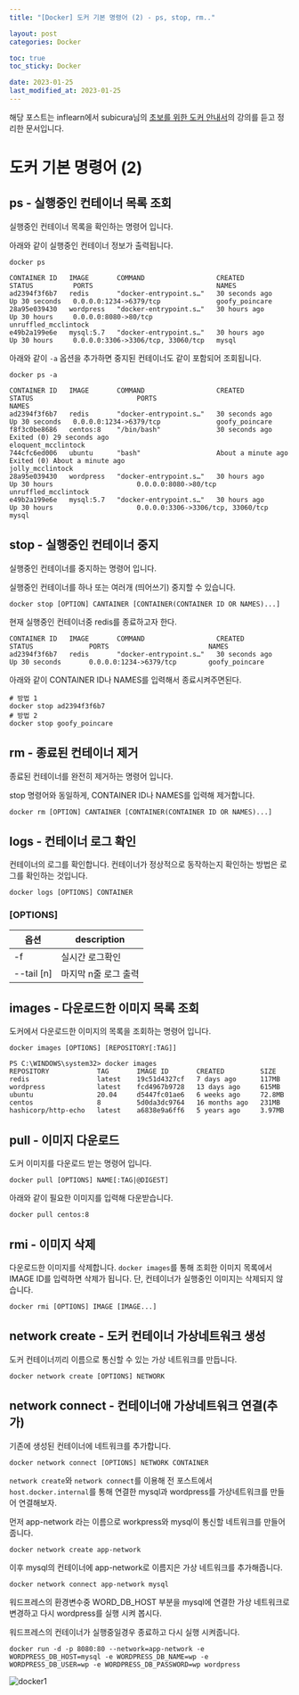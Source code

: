 ```yaml
---
title: "[Docker] 도커 기본 명령어 (2) - ps, stop, rm.."

layout: post
categories: Docker

toc: true
toc_sticky: Docker

date: 2023-01-25
last_modified_at: 2023-01-25
---
```


해당 포스트는 inflearn에서 subicura님의 [초보를 위한 도커 안내서](https://www.inflearn.com/course/%EB%8F%84%EC%BB%A4-%EC%9E%85%EB%AC%B8/dashboard)의 강의를 듣고 정리한 문서입니다.

# 도커 기본 명령어 (2)

## ps - 실행중인 컨테이너 목록 조회

실행중인 컨테이너 목록을 확인하는 명령어 입니다.

아래와 같이 실행중인 컨테이너 정보가 출력됩니다.

```shell
docker ps
```

```shell
CONTAINER ID   IMAGE       COMMAND                  CREATED          STATUS          PORTS                               NAMES
ad2394f3f6b7   redis       "docker-entrypoint.s…"   30 seconds ago   Up 30 seconds   0.0.0.0:1234->6379/tcp              goofy_poincare
28a95e039430   wordpress   "docker-entrypoint.s…"   30 hours ago     Up 30 hours     0.0.0.0:8080->80/tcp                unruffled_mcclintock
e49b2a199e6e   mysql:5.7   "docker-entrypoint.s…"   30 hours ago     Up 30 hours     0.0.0.0:3306->3306/tcp, 33060/tcp   mysql
```


아래와 같이 `-a` 옵션을 추가하면 중지된 컨테이너도 같이 포함되어 조회됩니다.

```shell
docker ps -a
```

```shell
CONTAINER ID   IMAGE       COMMAND                  CREATED              STATUS                          PORTS                               NAMES
ad2394f3f6b7   redis       "docker-entrypoint.s…"   30 seconds ago   Up 30 seconds   0.0.0.0:1234->6379/tcp              goofy_poincare
f8f3c0be8686   centos:8    "/bin/bash"              30 seconds ago       Exited (0) 29 seconds ago                                           eloquent_mcclintock
744cfc6ed006   ubuntu      "bash"                   About a minute ago   Exited (0) About a minute ago                                       jolly_mcclintock
28a95e039430   wordpress   "docker-entrypoint.s…"   30 hours ago         Up 30 hours                     0.0.0.0:8080->80/tcp                unruffled_mcclintock
e49b2a199e6e   mysql:5.7   "docker-entrypoint.s…"   30 hours ago         Up 30 hours                     0.0.0.0:3306->3306/tcp, 33060/tcp   mysql
```

## stop - 실행중인 컨테이너 중지

실행중인 컨테이너를 중지하는 명령어 입니다.

실행중인 컨테이너를 하나 또는 여러개 (띄어쓰기) 중지할 수 있습니다.

```shell
docker stop [OPTION] CANTAINER [CONTAINER(CONTAINER ID OR NAMES)...]
```

현재 실행중인 컨테이너중 redis를 종료하고자 한다.

```shell
CONTAINER ID   IMAGE       COMMAND                  CREATED              STATUS              PORTS                         NAMES
ad2394f3f6b7   redis       "docker-entrypoint.s…"   30 seconds ago       Up 30 seconds       0.0.0.0:1234->6379/tcp        goofy_poincare
```

아래와 같이 CONTAINER ID나 NAMES를 입력해서 종료시켜주면된다.

```shell
# 방법 1
docker stop ad2394f3f6b7
# 방법 2
docker stop goofy_poincare
```


## rm - 종료된 컨테이너 제거

종료된 컨테이너를 완전히 제거하는 명령어 입니다.

stop 명령어와 동일하게, CONTAINER ID나 NAMES를 입력해 제거합니다.

```shell
docker rm [OPTION] CANTAINER [CONTAINER(CONTAINER ID OR NAMES)...]
```


## logs - 컨테이너 로그 확인

컨테이너의 로그를 확인합니다. 컨테이너가 정상적으로 동작하는지 확인하는 방법은 로그를 확인하는 것입니다.

```shell
docker logs [OPTIONS] CONTAINER
```

### [OPTIONS]

| 옵션         | description  |
|------------|--------------|
| -f         | 실시간 로그확인     |
| --tail [n] | 마지막 n줄 로그 출력 |


## images - 다운로드한 이미지 목록 조회

도커에서 다운로드한 이미지의 목록을 조회하는 명령어 입니다.

```shell
docker images [OPTIONS] [REPOSITORY[:TAG]]
```

```shell
PS C:\WINDOWS\system32> docker images
REPOSITORY            TAG       IMAGE ID       CREATED         SIZE
redis                 latest    19c51d4327cf   7 days ago      117MB
wordpress             latest    fcd4967b9728   13 days ago     615MB
ubuntu                20.04     d5447fc01ae6   6 weeks ago     72.8MB
centos                8         5d0da3dc9764   16 months ago   231MB
hashicorp/http-echo   latest    a6838e9a6ff6   5 years ago     3.97MB
```


## pull - 이미지 다운로드

도커 이미지를 다운로드 받는 명령어 입니다.

```shell
docker pull [OPTIONS] NAME[:TAG|@DIGEST]
```

아래와 같이 필요한 이미지를 입력해 다운받습니다.

```shell
docker pull centos:8
```


## rmi - 이미지 삭제

다운로드한 이미지를 삭제합니다. `docker images`를 통해 조회한 이미지 목록에서 IMAGE ID를 입력하면 삭제가 됩니다.
단, 컨테이너가 실행중인 이미지는 삭제되지 않습니다.

```shell
docker rmi [OPTIONS] IMAGE [IMAGE...]
```


## network create - 도커 컨테이너 가상네트워크 생성

도커 컨테이너끼리 이름으로 통신할 수 있는 가상 네트워크를 만듭니다.

```shell
docker network create [OPTIONS] NETWORK
```


## network connect - 컨테이너애 가상네트워크 연결(추가)

기존에 생성된 컨테이너에 네트워크를 추가합니다.

```shell
docker network connect [OPTIONS] NETWORK CONTAINER
```

`network create`와 `network connect`를 이용해 전 포스트에서 `host.docker.internal`를 통해 연결한 mysql과 wordpress를 가상네트워크를 만들어 연결해보자.

먼저 app-network 라는 이름으로 workpress와 mysql이 통신할 네트워크를 만들어 줍니다.

```shell
docker network create app-network
```

이후 mysql의 컨테이너에 app-network로 이름지은 가상 네트워크를 추가해줍니다.

```shell
docker network connect app-network mysql
```

워드프레스의 환경변수중 WORD_DB_HOST 부분을 mysql에 연결한 가상 네트워크로 변경하고 다시 wordpress를 실행 시켜 봅시다.

워드프레스의 컨테이너가 실행중일경우 종료하고 다시 실행 시켜줍니다.

```shell
docker run -d -p 8080:80 --network=app-network -e WORDPRESS_DB_HOST=mysql -e WORDPRESS_DB_NAME=wp -e WORDPRESS_DB_USER=wp -e WORDPRESS_DB_PASSWORD=wp wordpress
```

![docker1]({{site.url}}/public/image/2023/2023-01/25-docker001.png)

##
